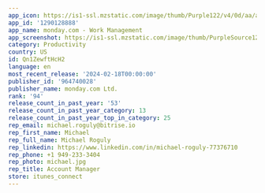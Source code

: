 ```yaml
---
app_icon: https://is1-ssl.mzstatic.com/image/thumb/Purple122/v4/0d/aa/a5/0daaa539-8c89-7673-bb28-31d896083e28/AppIcon-Monday-0-0-1x_U007emarketing-0-7-0-85-220.png/1024x1024bb.png
app_id: '1290128888'
app_name: monday.com - Work Management
app_screenshot: https://is1-ssl.mzstatic.com/image/thumb/PurpleSource126/v4/29/95/c8/2995c8f4-286d-1c07-1b9e-0bf577cc25b2/1db6c730-6a7b-46c3-a271-4f8314db76fc_1242x2208_1.png/1242x2208bb.png
category: Productivity
country: US
id: Qn1ZewftHcH2
language: en
most_recent_release: '2024-02-18T00:00:00'
publisher_id: '964740028'
publisher_name: monday.com Ltd.
rank: '94'
release_count_in_past_year: '53'
release_count_in_past_year_category: 13
release_count_in_past_year_top_in_category: 25
rep_email: michael.roguly@bitrise.io
rep_first_name: Michael
rep_full_name: Michael Roguly
rep_linkedin: https://www.linkedin.com/in/michael-roguly-77376710
rep_phone: +1 949-233-3404
rep_photo: michael.jpg
rep_title: Account Manager
store: itunes_connect
---
```

